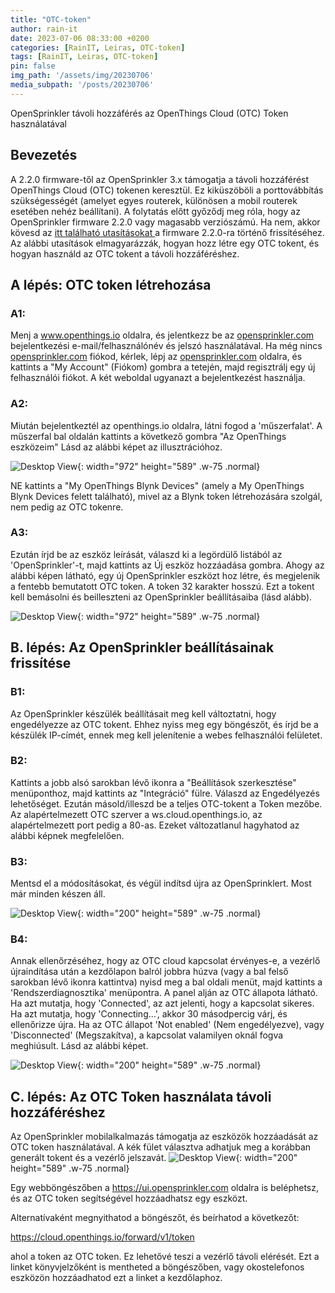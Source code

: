 ```yaml
---
title: "OTC-token"
author: rain-it
date: 2023-07-06 08:33:00 +0200
categories: [RainIT, Leiras, OTC-token]
tags: [RainIT, Leiras, OTC-token]
pin: false
img_path: '/assets/img/20230706'
media_subpath: '/posts/20230706'
---
```



OpenSprinkler távoli hozzáférés az OpenThings Cloud (OTC) Token használatával

## Bevezetés

A 2.2.0 firmware-től az OpenSprinkler 3.x támogatja a távoli hozzáférést OpenThings Cloud (OTC) tokenen keresztül. Ez kiküszöböli a porttovábbítás szükségességét (amelyet egyes routerek, különösen a mobil routerek esetében nehéz beállítani). A folytatás előtt győződj meg róla, hogy az OpenSprinkler firmware 2.2.0 vagy magasabb verziószámú. Ha nem, akkor kövesd az <a href="https://repa6.github.io/posts/RainIT-update"> itt található utasításokat </a> a firmware 2.2.0-ra történő frissítéséhez. Az alábbi utasítások elmagyarázzák, hogyan hozz létre egy OTC tokent, és hogyan használd az OTC tokent a távoli hozzáféréshez.

## A lépés: OTC token létrehozása

###  A1: 
Menj a <a href="https://www.openthings.io">www.openthings.io</a> oldalra, és jelentkezz be az <a href="https://opensprinkler.com">opensprinkler.com</a> bejelentkezési e-mail/felhasználónév és jelszó használatával. Ha még nincs <a href="https://opensprinkler.com">opensprinkler.com</a> fiókod, kérlek, lépj az <a href="https://opensprinkler.com">opensprinkler.com</a> oldalra, és kattints a "My Account" (Fiókom) gombra a tetején, majd regisztrálj egy új felhasználói fiókot. A két weboldal ugyanazt a bejelentkezést használja.

###  A2: 
Miután bejelentkeztél az openthings.io oldalra, látni fogod a 'műszerfalat'. A műszerfal bal oldalán kattints a következő gombra
    "Az OpenThings eszközeim"
    Lásd az alábbi képet az illusztrációhoz.
    
![Desktop View](/01.png){: width="972" height="589" .w-75 .normal}
    
   NE kattints a "My OpenThings Blynk Devices" (amely a My OpenThings Blynk Devices felett található), mivel az a Blynk token létrehozására szolgál, nem pedig az OTC tokenre. 
   
###   A3: 
Ezután írjd be az eszköz leírását, válaszd ki a legördülő listából az 'OpenSprinkler'-t, majd kattints az Új eszköz hozzáadása gombra. Ahogy az alábbi képen látható, egy új OpenSprinkler eszközt hoz létre, és megjelenik a fentebb bemutatott OTC token. A token 32 karakter hosszú. Ezt a tokent kell bemásolni és beilleszteni az OpenSprinkler beállításaiba (lásd alább).
    
![Desktop View](/02.png){: width="972" height="589" .w-75 .normal}
    
##  B. lépés: Az OpenSprinkler beállításainak frissítése 

###   B1: 
Az OpenSprinkler készülék beállításait meg kell változtatni, hogy engedélyezze az OTC tokent. Ehhez nyiss meg egy böngészőt, és írjd be a készülék IP-címét, ennek meg kell jelenítenie a webes felhasználói felületet.

###   B2: 
Kattints a jobb alsó sarokban lévő ikonra a "Beállítások szerkesztése" menüponthoz, majd kattints az "Integráció" fülre. Válaszd az Engedélyezés lehetőséget. Ezután másold/illeszd be a teljes OTC-tokent a Token mezőbe. Az alapértelmezett OTC szerver a ws.cloud.openthings.io, az alapértelmezett port pedig a 80-as. Ezeket változatlanul hagyhatod az alábbi képnek megfelelően.

###   B3: 
Mentsd el a módosításokat, és végül indítsd újra az OpenSprinklert. Most már minden készen áll.
    
![Desktop View](/03.png){: width="200" height="589" .w-75 .normal}
    
###   B4:  
Annak ellenőrzéséhez, hogy az OTC cloud kapcsolat érvényes-e, a vezérlő újraindítása után a kezdőlapon balról jobbra húzva (vagy a bal felső sarokban lévő ikonra kattintva) nyisd meg a bal oldali menüt, majd kattints a 'Rendszerdiagnosztika' menüpontra. A panel alján az OTC állapota látható. Ha azt mutatja, hogy 'Connected', az azt jelenti, hogy a kapcsolat sikeres. Ha azt mutatja, hogy 'Connecting...', akkor 30 másodpercig várj, és ellenőrizze újra. Ha az OTC állapot 'Not enabled' (Nem engedélyezve), vagy 'Disconnected' (Megszakítva), a kapcsolat valamilyen oknál fogva meghiúsult. Lásd az alábbi képet.

![Desktop View](/04.png){: width="200" height="589" .w-75 .normal}
    

##  C. lépés: Az OTC Token használata távoli hozzáféréshez 

Az OpenSprinkler mobilalkalmazás támogatja az eszközök hozzáadását az OTC token használatával.
A kék fület választva adhatjuk meg a korábban generált tokent és a vezérlő jelszavát.
![Desktop View](/06.jpg){: width="200" height="589" .w-75 .normal}


Egy webböngészőben a https://ui.opensprinkler.com oldalra is beléphetsz, és az OTC token segítségével hozzáadhatsz egy eszközt.


Alternatívaként megnyithatod a böngészőt, és beírhatod a következőt:

https://cloud.openthings.io/forward/v1/token

ahol a token az OTC token. Ez lehetővé teszi a vezérlő távoli elérését. Ezt a linket könyvjelzőként is mentheted a böngészőben, vagy okostelefonos eszközön hozzáadhatod ezt a linket a kezdőlaphoz.
